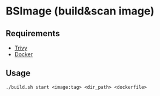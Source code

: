 # BSImage (build&scan image)

## Requirements 
- [Trivy](https://github.com/aquasecurity/trivy)
- [Docker](https://www.docker.com/get-started)

## Usage
```
./build.sh start <image:tag> <dir_path> <dockerfile>
```